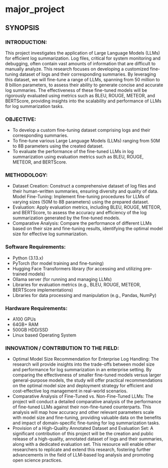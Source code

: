# major_project

## SYNOPSIS

### INTRODUCTION:

This project investigates the application of Large Language Models (LLMs) for efficient log summarization. Log files, critical for system monitoring and debugging, often contain vast amounts of information that are difficult to manually analyze. This research focuses on developing a customized fine-tuning dataset of logs and their corresponding summaries. By leveraging this dataset, we will fine-tune a range of LLMs, spanning from 50 million to 8 billion parameters, to assess their ability to generate concise and accurate log summaries. The effectiveness of these fine-tuned models will be rigorously evaluated using metrics such as BLEU, ROUGE, METEOR, and BERTScore, providing insights into the scalability and performance of LLMs for log summarization tasks.

### OBJECTIVE:

- To develop a custom fine-tuning dataset comprising logs and their corresponding summaries.
- To fine-tune various Large Language Models (LLMs) ranging from 50M to 8B parameters using the created dataset.
- To evaluate the performance of the fine-tuned LLMs in log summarization using evaluation metrics such as BLEU, ROUGE, METEOR, and BERTScore.

### METHODOLOGY:

- Dataset Creation: Construct a comprehensive dataset of log files and their human-written summaries, ensuring diversity and quality of data.
  Model Fine-Tuning: Implement fine-tuning procedures for LLMs of varying sizes (50M to 8B parameters) using the prepared dataset.
- Evaluation: Apply evaluation metrics, including BLEU, ROUGE, METEOR, and BERTScore, to assess the accuracy and efficiency of the log summarization generated by the fine-tuned models.
- Comparative Analysis: Compare the performance of different LLMs based on their size and fine-tuning results, identifying the optimal model size for effective log summarization.

### Software Requirements:

- Python (3.13.x)
- PyTorch (for model training and fine-tuning)
- Hugging Face Transformers library (for accessing and utilizing pre-trained models)
- Ollama server (for running and managing LLMs)
- Libraries for evaluation metrics (e.g., BLEU, ROUGE, METEOR, BERTScore implementations)
- Libraries for data processing and manipulation (e.g., Pandas, NumPy)

### Hardware Requirements:

- A100 GPUs
- 64GB+ RAM
- 500GB HDD/SSD
- Linux based Operating System

### INNOVATION / CONTRIBUTION TO THE FIELD:

- Optimal Model Size Recommendation for Enterprise Log Handling: The research will provide insights into the trade-offs between model size and performance for log summarization in an enterprise setting. By comparing the effectiveness of smaller fine-tuned models versus larger general-purpose models, the study will offer practical recommendations on the optimal model size and deployment strategy for efficient and cost-effective log management in real-world scenarios.
- Comparative Analysis of Fine-Tuned vs. Non-Fine-Tuned LLMs: The project will conduct a detailed comparative analysis of the performance of fine-tuned LLMs against their non-fine-tuned counterparts. This analysis will map how accuracy and other relevant parameters scale with model size and fine-tuning, providing valuable data on the benefits and impact of domain-specific fine-tuning for log summarization tasks.
- Provision of a High-Quality Annotated Dataset and Evaluation Set: A significant contribution of this project will be the creation and public release of a high-quality, annotated dataset of logs and their summaries, along with a dedicated evaluation set. This resource will enable other researchers to replicate and extend this research, fostering further advancements in the field of LLM-based log analysis and promoting open science practices.
